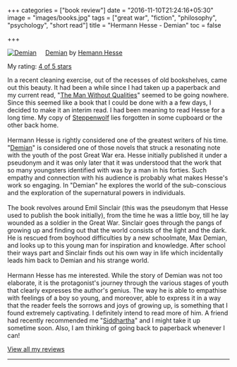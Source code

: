 +++
categories = ["book review"]
date = "2016-11-10T21:24:16+05:30"
image = "images/books.jpg"
tags = ["great war", "fiction", "philosophy", "psychology", "short read"]
title = "Hermann Hesse - Demian"
toc = false

+++

<a href="https://www.goodreads.com/book/show/32500666-demian" style="float: left; padding-right: 20px"><img border="0" alt="Demian" src="https://images.gr-assets.com/books/1475944507m/32500666.jpg" /></a><a href="https://www.goodreads.com/book/show/32500666-demian">Demian</a> by <a href="https://www.goodreads.com/author/show/15817187.Hemann_Hesse">Hemann Hesse</a>

My rating: <a href="https://www.goodreads.com/review/show/1808227893">4 of 5 stars</a>

In a recent cleaning exercise, out of the recesses of old bookshelves, came out this beauty. It had been a while since I had taken up a paperback and my current read, "<a href="https://www.goodreads.com/book/show/527756.The_Man_Without_Qualities">The Man Without Qualities</a>" seemed to be going nowhere. Since this seemed like a book that I could be done with a a few days, I decided to make it an interim read. I had been meaning to read Hesse for a long time. My copy of <a href="https://www.goodreads.com/book/show/16631.Steppenwolf">Steppenwolf</a> lies forgotten in some cupboard or the other back home.<br><br>Hermann Hesse is rightly considered one of the greatest writers of his time. "<a href="https://www.goodreads.com/book/show/32073688-demian">Demian</a>" is considered one of those novels that struck a resonating note with the youth of the post Great War era. Hesse initially published it under a pseudonym and it was only later that it was understood that the work that so many youngsters identified with was by a man in his forties. Such empathy and connection with his audience is probably what makes Hesse's work so engaging. In "Demian" he explores the world of the sub-conscious and the exploration of the supernatural powers in individuals.<br><br>The book revolves around Emil Sinclair (this was the pseudonym that Hesse used to publish the book initially), from the time he was a little boy, till he lay wounded as a soldier in the Great War. Sinclair goes through the pangs of growing up and finding out that the world consists of the light and the dark. He is rescued from boyhood difficulties by a new schoolmate, Max Demian, and looks up to this young man for inspiration and knowledge. After school their ways part and Sinclair finds out his own way in life which incidentally leads him back to Demian and his strange world.<br><br>Hermann Hesse has me interested. While the story of Demian was not too elaborate, it is the protagonist's journey through the various stages of youth that clearly expresses the author's genius. The way he is able to empathise with feelings of a boy so young, and moreover, able to express it in a way that the reader feels the sorrows and joys of growing up, is something that I found extremely captivating. I definitely intend to read more of him. A friend had recently recommended me "<a href="https://www.goodreads.com/book/show/52036.Siddhartha">Siddhartha</a>" and I might take it up sometime soon. Also, I am thinking of going back to paperback whenever I can!

<a href="https://www.goodreads.com/review/list/20996466-karan-gupta">View all my reviews</a>

<hr />